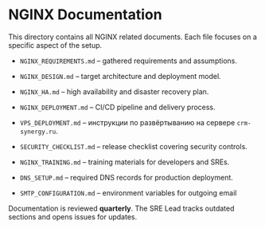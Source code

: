 # NGINX Documentation

This directory contains all NGINX related documents. Each file focuses on a specific aspect of the setup.

- `NGINX_REQUIREMENTS.md` – gathered requirements and assumptions.
- `NGINX_DESIGN.md` – target architecture and deployment model.
- `NGINX_HA.md` – high availability and disaster recovery plan.
- `NGINX_DEPLOYMENT.md` – CI/CD pipeline and delivery process.
- `VPS_DEPLOYMENT.md` – инструкции по развёртыванию на сервере `crm-synergy.ru`.
- `SECURITY_CHECKLIST.md` – release checklist covering security controls.

- `NGINX_TRAINING.md` – training materials for developers and SREs.
- `DNS_SETUP.md` – required DNS records for production deployment.
- `SMTP_CONFIGURATION.md` – environment variables for outgoing email

Documentation is reviewed **quarterly**. The SRE Lead tracks outdated sections and opens issues for updates.
